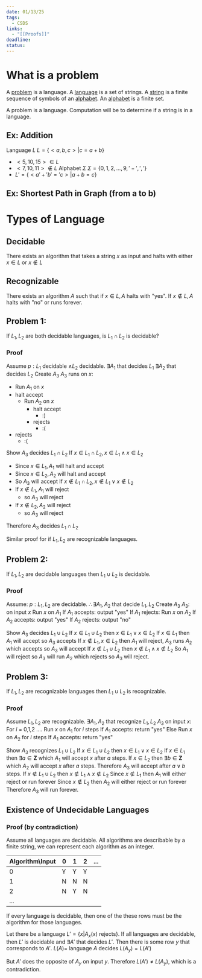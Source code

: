 ```yaml
---
date: 01/13/25
tags:
  - CSDS
links:
  - "[[Proofs]]"
deadline: 
status:
---
```

# What is a problem
A <u>problem</u> is a language.
A <u>language</u> is a set of strings.
A <u>string</u> is a finite sequence of symbols of an <u>alphabet</u>.
An <u>alphabet</u> is a finite set.

A problem is a language. Computation will be to determine if a string is in a language.
## Ex: Addition
Language $L$
$L=\{<a,b,c>| c=a+b\}$
- $<5,10,15>\in L$
- $<7, 10,11>\notin L$
Alphabet $\Sigma$
$\Sigma = \{0,1,2,...,9,'-',','\}$
- $L'=\{<a'+'b'='c>|a+b=c\}$
## Ex: Shortest Path in Graph (from a to b)
# Types of Language
## Decidable
There exists an algorithm that takes a string $x$ as input and halts with either $x\in L$ or $x\notin L$
## Recognizable
There exists an algorithm $A$ such that if $x\in L, A$ halts with "yes". If $x\notin L,A$ halts with "no" or runs forever.
## Problem 1:
If $L_{1},L_{2}$ are both decidable languages, is $L_{1}\cap L_{2}$  is decidable?
### Proof
Assume $p:L_{1}$ decidable $\land L_{2}$ decidable.
$\exists A_1$ that decides $L_1$
$\exists A_{2}$ that decides $L_2$
Create $A_3$ 
$A_3$ runs on $x$:
- Run $A_1$ on $x$
- halt accept
	- Run $A_2$ on $x$
		- halt accept
			- :) 
		- rejects
			- :(
- rejects
	- :(

Show $A_3$ decides $L_{1}\cap L_2$ 
If $x\in L_{1}\cap L_{2} , x\in L_{1}\land x\in L_{2}$ 
- Since $x\in L_{1}, A_1$ will halt and accept
- Since $x\in L_{2}, A_{2}$ will halt and accept
- So $A_3$ will accept
If $x\notin L_{1}\cap L_{2}, x\notin L_{1}\lor x\notin L_{2}$
- If $x\notin L_{1}, A_{1}$ will reject
	- so $A_{3}$ will reject
- If $x\notin L_{2}, A_2$ will reject
	- so $A_{3}$ will reject

Therefore $A_3$ decides $L_{1}\cap L_2$

Similar proof for if $L_{1},L_{2}$ are recognizable languages. 
## Problem 2:
If $L_{1}, L_{2}$ are decidable languages then $L_{1}\cup L_{2}$ is decidable.
### Proof
Assume: $p:L_{1},L_{2}$ are decidable.
$\therefore \exists A_{1}, A_{2}$ that decide $L_{1}, L_{2}$
Create $A_{3}$
$A_{3}:$ on input $x$
	Run $x$ on $A_1$
	If $A_{1}$ accepts: output "yes"
	If $A_{1}$ rejects:
		Run $x$ on $A_{2}$
		If $A_{2}$ accepts: output "yes"
		If $A_{2}$ rejects: output "no"

Show $A_{3}$ decides $L_{1}\cup L_{2}$
If $x\in L_{1}\cup L_{2}$ then $x\in L_{1}\lor x\in L_{2}$
	If $x\in L_{1}$ then $A_{1}$ will accept so $A_{3}$ accepts
	If $x\notin L_{1},x\in L_{2}$ then
		$A_{1}$ will reject, $A_{3}$ runs $A_{2}$ which accepts so $A_{3}$ will accept
If $x\notin L_{1}\cup L_{2}$ then $x\notin L_{1}\land x\notin L_{2}$
	So $A_{1}$ will reject so $A_{3}$ will run $A_{2}$ which rejects so $A_{3}$ will reject.
## Problem 3:
If $L_{1}, L_{2}$ are recognizable languages then $L_{1}\cup L_{2}$ is recognizable.
### Proof
Assume $L_{1},L_{2}$ are recognizable.
$\exists A_{1}, A_{2}$ that recognize $L_{1},L_{2}$
$A_{3}$ on input $x$:
	For $i$ = 0,1,2 ....
		Run $x$ on $A_1$ for $i$ steps
		If $A_1$ accepts: return "yes"
		Else
			Run $x$ on $A_2$ for $i$ steps
			If $A_{1}$ accepts: return "yes"

Show $A_{3}$ recognizes $L_{1}\cup L_{2}$
If $x\in L_{1}\cup L_{2}$ then $x\in L_{1}\lor x\in L_{2}$
	If $x\in L_{1}$ then $\exists a \in \mathbf Z$ which $A_{1}$ will accept $x$ after $a$ steps.
	If $x\in L_{2}$ then $\exists b \in \mathbf Z$ which $A_{2}$ will accept $x$ after $a$ steps.
	Therefore $A_{3}$ will accept after $a\lor b$ steps. 
If $x\notin L_{1}\cup L_{2}$ then $x\notin L_{1}\land x\notin L_{2}$
	Since $x\notin L_{1}$ then $A_{1}$ will either reject or run forever
	Since $x\notin L_{2}$ then $A_{2}$ will either reject or run forever
	Therefore $A_{3}$ will run forever.
## Existence of Undecidable Languages
### Proof (by contradiction)
Assume all languages are decidable.
All algorithms are describable by a finite string, we can represent each algorithm as an integer.

| Algorithm\Input | 0   | 1   | 2   | ... |
| --------------- | --- | --- | --- | --- |
| 0               | Y   | Y   | Y   |     |
| 1               | N   | N   | N   |     |
| 2               | N   | Y   | N   |     |
| ...             |     |     |     |     |

If every language is decidable, then one of the these rows must be the algorithm for those languages.

Let there be a language $L'=\{x|A_{x}(x)$ rejects$\}$. If all languages are decidable, then $L'$ is decidable and $\exists A'$ that decides $L'$. Then there is some row $y$ that corresponds to $A'$. $L(A)=$ language $A$ decides
$L(A_{y})=L(A')$

But $A'$ does the opposite of $A_{y}$ on input $y$. Therefore $L(A')\neq L(A_{y})$, which is a contradiction. 